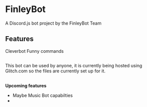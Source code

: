 # FinleyBot
A Discord.js bot project by the FinleyBot Team
## Features
Cleverbot
Funny commands
##
This bot can be used by anyone, it is currently being hosted using Glitch.com so the files are currently set up for it. 
##
**Upcoming features**
- Maybe Music Bot capabilties
- 
